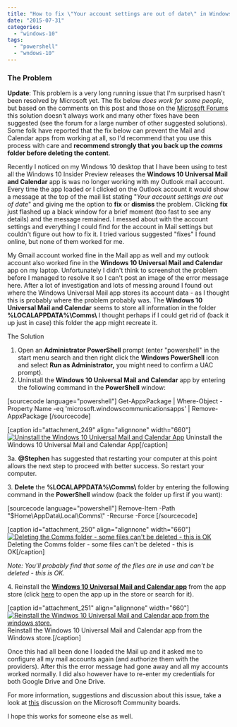 ```yaml
---
title: "How to fix \"Your account settings are out of date\" in Windows 10 Universal Mail App"
date: "2015-07-31"
categories: 
  - "windows-10"
tags: 
  - "powershell"
  - "wndows-10"
---
```


### The Problem

**Update**: This problem is a very long running issue that I'm surprised hasn't been resolved by Microsoft yet. The fix below _does work for some people_, but based on the comments on this post and those on the [Microsoft Forums](http://answers.microsoft.com/en-us/insider/forum/insider_apps-insider_mail/universal-mail-app-your-account-settings-are-out/562f4fad-c60a-4204-a8c3-94fa1d05bf65) this solution doesn't always work and many other fixes have been suggested (see the forum for a large number of other suggested solutions). Some folk have reported that the fix below can prevent the Mail and Calendar apps from working at all, so I'd recommend that you use this process with care and **recommend strongly that you back up the _comms_ folder before deleting the content**.

Recently I noticed on my Windows 10 desktop that I have been using to test all the Windows 10 Insider Preview releases the **Windows 10 Universal Mail and Calendar** app is was no longer working with my Outlook mail account. Every time the app loaded or I clicked on the Outlook account it would show a message at the top of the mail list stating "_Your account settings are out of date_" and giving me the option to **fix** or **dismiss** the problem. Clicking **fix** just flashed up a black window for a brief moment (too fast to see any details) and the message remained. I messed about with the account settings and everything I could find for the account in Mail settings but couldn't figure out how to fix it. I tried various suggested "fixes" I found online, but none of them worked for me.

My Gmail account worked fine in the Mail app as well and my outlook account also worked fine in the **Windows 10 Universal Mail and Calendar** app on my laptop. Unfortunately I didn't think to screenshot the problem before I managed to resolve it so I can't post an image of the error message here. After a lot of investigation and lots of messing around I found out where the Windows Universal Mail app stores its account data - as I thought this is probably where the problem probably was. The **Windows 10 Universal Mail and Calendar** seems to store all information in the folder **%LOCALAPPDATA%\\Comms\\** I thought perhaps if I could get rid of (back it up just in case) this folder the app might recreate it.

The Solution

1. Open an **Administrator PowerShell** prompt (enter "powershell" in the start menu search and then right click the **Windows PowerShell** icon and select **Run as Administrator,** you might need to confirm a UAC prompt).
2. Uninstall the **Windows 10 Universal Mail and Calendar** app by entering the following command in the **PowerShell** window:

\[sourcecode language="powershell"\] Get-AppxPackage | Where-Object -Property Name -eq 'microsoft.windowscommunicationsapps' | Remove-AppxPackage \[/sourcecode\]

\[caption id="attachment\_249" align="alignnone" width="660"\][![Uninstall the Windows 10 Universal Mail and Calendar App](https://dscottraynsford.files.wordpress.com/2015/07/ss_powershell_uninstallcomms.png?w=660)](https://dscottraynsford.files.wordpress.com/2015/07/ss_powershell_uninstallcomms.png) Uninstall the Windows 10 Universal Mail and Calendar App\[/caption\]

3a. **@Stephen** has suggested that restarting your computer at this point allows the next step to proceed with better success. So restart your computer.

3. **Delete** the **%LOCALAPPDATA%\\Comms\\** folder by entering the following command in the **PowerShell** window (back the folder up first if you want):

\[sourcecode language="powershell"\] Remove-Item -Path "$Home\\AppData\\Local\\Comms\\" -Recurse -Force \[/sourcecode\]

\[caption id="attachment\_250" align="alignnone" width="660"\][![Deleting the Comms folder - some files can't be deleted - this is OK](https://dscottraynsford.files.wordpress.com/2015/07/ss_powershell_uninstallcommsdeletefiles.png?w=660)](https://dscottraynsford.files.wordpress.com/2015/07/ss_powershell_uninstallcommsdeletefiles.png) Deleting the Comms folder - some files can't be deleted - this is OK\[/caption\]

_Note: You'll probably find that some of the files are in use and can't be deleted - this is OK._

4\. Reinstall the [**Windows 10 Universal Mail and Calendar app**](http://apps.microsoft.com/webpdp/app/64a79953-cf0b-44f9-b5c4-ee5df3a15c63) from the app store (click [here](http://apps.microsoft.com/webpdp/app/64a79953-cf0b-44f9-b5c4-ee5df3a15c63) to open the app up in the store or search for it).

\[caption id="attachment\_251" align="alignnone" width="660"\][![Reinstall the Windwos 10 Universal Mail and Calendar app from the windows store.](https://dscottraynsford.files.wordpress.com/2015/07/ss_powershell_reinstallcomms.png?w=660)](https://dscottraynsford.files.wordpress.com/2015/07/ss_powershell_reinstallcomms.png) Reinstall the Windows 10 Universal Mail and Calendar app from the Windows store.\[/caption\]

Once this had all been done I loaded the Mail up and it asked me to configure all my mail accounts again (and authorize them with the providers). After this the error message had gone away and all my accounts worked normally. I did also however have to re-enter my credentials for both Google Drive and One Drive.

For more information, suggestions and discussion about this issue, take a look at [this](http://answers.microsoft.com/en-us/insider/forum/insider_apps-insider_mail/universal-mail-app-your-account-settings-are-out/562f4fad-c60a-4204-a8c3-94fa1d05bf65) discussion on the Microsoft Community boards.

I hope this works for someone else as well.
